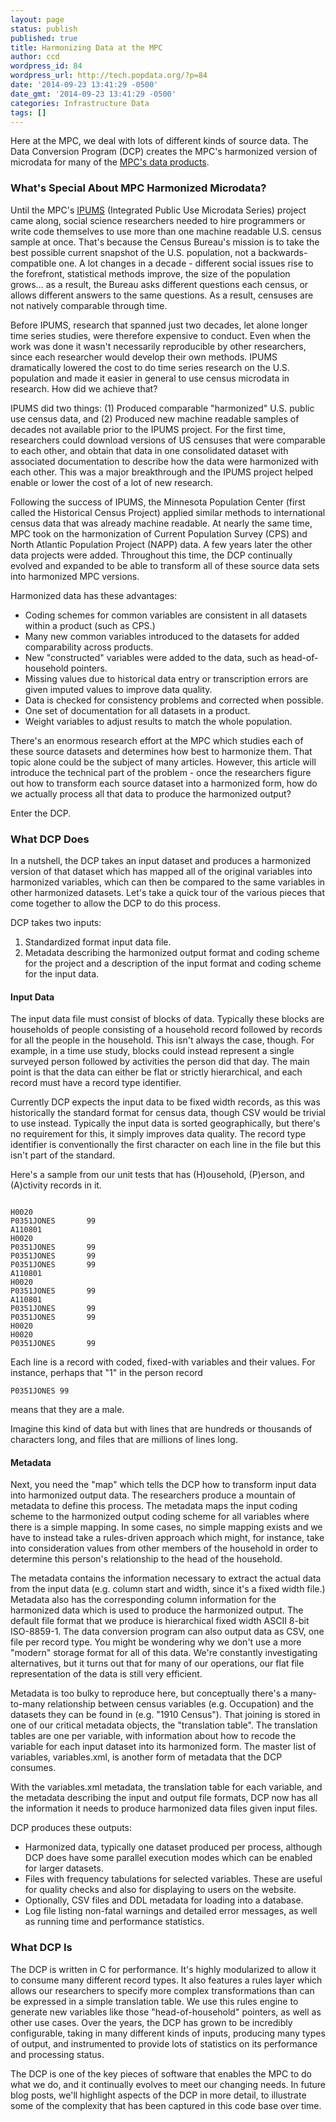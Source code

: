 ```yaml
---
layout: page
status: publish
published: true
title: Harmonizing Data at the MPC
author: ccd
wordpress_id: 84
wordpress_url: http://tech.popdata.org/?p=84
date: '2014-09-23 13:41:29 -0500'
date_gmt: '2014-09-23 13:41:29 -0500'
categories: Infrastructure Data
tags: []
---
```

Here at the MPC, we deal with lots of different kinds of source data.  The Data Conversion Program (DCP) creates the MPC's harmonized version of microdata for many of the <a title="Data Products" href="http://tech.popdata.org/about/data-products/">MPC's data products</a>.

### What's Special About MPC Harmonized Microdata?
Until the MPC's <a href="http://www.ipums.org/">IPUMS</a> (Integrated Public Use Microdata Series) project came along, social science researchers needed to hire programmers or write code themselves to use more than one machine readable U.S. census sample at once.  That's because the Census Bureau's mission is to take the best possible current snapshot of the U.S. population, not a backwards-compatible one.  A lot changes in a decade - different social issues rise to the forefront, statistical methods improve, the size of the population grows... as a result, the Bureau asks different questions each census, or allows different answers to the same questions.  As a result, censuses are not natively comparable through time.

Before IPUMS, research that spanned just two decades, let alone longer time series studies, were therefore expensive to conduct. Even when the work was done it wasn't necessarily reproducible by other researchers, since each researcher would develop their own methods. IPUMS dramatically lowered the cost to do time series research on the U.S. population and made it easier in general to use census microdata in research.  How did we achieve that?

IPUMS did two things: (1) Produced comparable "harmonized" U.S. public use census data, and (2) Produced new machine readable samples of decades not available prior to the IPUMS project.  For the first time, researchers could download versions of US censuses that were comparable to each other, and obtain that data in one consolidated dataset with associated documentation to describe how the data were harmonized with each other.  This was a major breakthrough and the IPUMS project helped enable or lower the cost of a lot of new research.

Following the success of IPUMS, the Minnesota Population Center (first called the Historical Census Project) applied similar methods to international census data that was already machine readable. At nearly the same time, MPC took on the harmonization of Current Population Survey (CPS) and North Atlantic Population Project (NAPP) data.  A few years later the other data projects were added.  Throughout this time, the DCP continually evolved and expanded to be able to transform all of these source data sets into harmonized MPC versions.

Harmonized data has these advantages:

* Coding schemes for common variables are consistent in all datasets within a product (such as CPS.)
* Many new common variables introduced to the datasets for added comparability across products.
* New "constructed" variables were added to the data, such as head-of-household pointers.
* Missing values due to historical data entry or transcription errors are given imputed values to improve data quality.
* Data is checked for consistency problems and corrected when possible.
* One set of documentation for all datasets in a product.
* Weight variables to adjust results to match the whole population.

There's an enormous research effort at the MPC which studies each of these source datasets and determines how best to harmonize them.  That topic alone could be the subject of many articles.  However, this article will introduce the technical part of the problem - once the researchers figure out how to transform each source dataset into a harmonized form, how do we actually process all that data to produce the harmonized output?

Enter the DCP.

### What DCP Does
In a nutshell, the DCP takes an input dataset and produces a harmonized version of that dataset which has mapped all of the original variables into harmonized variables, which can then be compared to the same variables in other harmonized datasets.  Let's take a quick tour of the various pieces that come together to allow the DCP to do this process.

DCP takes two inputs:

1. Standardized format input data file.
1. Metadata describing the harmonized output format and coding scheme for the project and a description of the input format and coding scheme for the input data.

#### Input Data
The input data file must consist of blocks of data. Typically these blocks are households of people consisting of a household record followed by records for all the people in the household. This isn't always the case, though.  For example, in a time use study, blocks could instead represent a single surveyed person followed by activities the person did that day. The main point is that the data can either be flat or strictly hierarchical, and each record must have a record type identifier.

Currently DCP expects the input data to be fixed width records, as this was historically the standard format for census data, though CSV would be trivial to use instead. Typically the input data is sorted geographically, but there's no requirement for this, it simply improves data quality. The record type identifier is conventionally the first character on each line in the file but this isn't part of the standard.

Here's a sample from our unit tests that has (H)ousehold, (P)erson, and (A)ctivity records in it.

<pre><code>
H0020
P0351JONES       99
A110801
H0020
P0351JONES       99
P0351JONES       99
P0351JONES       99
A110801
H0020
P0351JONES       99
A110801
P0351JONES       99
P0351JONES       99
H0020
H0020
P0351JONES       99
</code></pre>

Each line is a record with coded, fixed-with variables and their values.  For instance, perhaps that "1" in the person record

<code>P0351JONES 99</code>

means that they are a male.

Imagine this kind of data but with lines that are hundreds or thousands of characters long, and files that are millions of lines long.

#### Metadata
Next, you need the "map" which tells the DCP how to transform input data into harmonized output data.  The researchers produce a mountain of metadata to define this process.  The metadata maps the input coding scheme to the harmonized output coding scheme for all variables where there is a simple mapping.  In some cases, no simple mapping exists and we have to instead take a rules-driven approach which might, for instance, take into consideration values from other members of the household in order to determine this person's relationship to the head of the household.

The metadata contains the information necessary to extract the actual data from the input data (e.g. column start and width, since it's a fixed width file.) Metadata also has the corresponding column information for the harmonized data which is used to produce the harmonized output. The default file format that we produce is hierarchical fixed width ASCII 8-bit ISO-8859-1. The data conversion program can also output data as CSV, one file per record type.  You might be wondering why we don't use a more "modern" storage format for all of this data.  We're constantly investigating alternatives, but it turns out that for many of our operations, our flat file representation of the data is still very efficient.

Metadata is too bulky to reproduce here, but conceptually there's a many-to-many relationship between census variables (e.g. Occupation) and the datasets they can be found in (e.g. "1910 Census"). That joining is stored in one of our critical metadata objects, the "translation table".  The translation tables are one per variable, with information about how to recode the variable for each input dataset into its harmonized form.  The master list of variables, variables.xml, is another form of metadata that the DCP consumes.

With the variables.xml metadata, the translation table for each variable, and the metadata describing the input and output file formats, DCP now has all the information it needs to produce harmonized data files given input files.

DCP produces these outputs:

* Harmonized data, typically one dataset produced per process, although DCP does have some parallel execution modes which can be enabled for larger datasets.
* Files with frequency tabulations for selected variables.  These are useful for quality checks and also for displaying to users on the website.
* Optionally, CSV files and DDL metadata for loading into a database.
* Log file listing non-fatal warnings and detailed error messages, as well as running time and performance statistics.

### What DCP Is
The DCP is written in C for performance.  It's highly modularized to allow it to consume many different record types.  It also features a rules layer which allows our researchers to specify more complex transformations than can be expressed in a simple translation table.  We use this rules engine to generate new variables like those "head-of-household" pointers, as well as other use cases.  Over the years, the DCP has grown to be incredibly configurable, taking in many different kinds of inputs, producing many types of output, and instrumented to provide lots of statistics on its performance and processing status.

The DCP is one of the key pieces of software that enables the MPC to do what we do, and it continually evolves to meet our changing needs.  In future blog posts, we'll highlight aspects of the DCP in more detail, to illustrate some of the complexity that has been captured in this code base over time.

